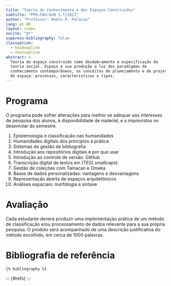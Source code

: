 ```yaml
---
title: "Teoria do Conhecimento e dos Espaços Construídos"
subtitle: "PPG–FAU–UnB 1.º/2021"
author: "Professor: Pedro P. Palazzo"
lang: pt-BR
layout: index
nocite: "@*"
suppress-bibliography: false
classoption:
  - headsepline
  - footsepline
abstract: >
  Teoria do espaço construído como desdobramento e especificação da
  teoria social. Espaço e sua produção a luz dos paradigmas de
  conhecimento contemporâneos, os conceitos de planejamento e de projeto
  do espaço: processos, características e tipos.
---
```


# Programa #

O programa pode sofrer alterações para melhor se adequar aos interesses
de pesquisa dos alunos, à disponibilidade de material, e a imprevistos
no desenrolar do semestre.

1. Epistemologia e classificação nas humanidades
2. Humanidades digitais dos princípios à prática
3. Sistemas de gestão de bibliografia
4. Introdução aos repositórios digitais e por que usar
5. Introdução ao controle de versão: GitHub
6. Transcrição digital de textos em [TEI]{.smallcaps} 
7. Gestão de coleções com Tainacan e Omeka
8. Bases de dados personalizadas: vantagens e desvantagens
9. Representação aberta de espaços arquitetônicos
10. Análises espaciais: morfologia e sintaxe

# Avaliação #

Cada estudante deverá produzir uma implementação prática de um método de
classificação e/ou processamento de dados relevante para a sua própria
pesquisa. O produto será acompanhado de uma descrição justificativa do
método escolhido, em cerca de 1000 palavras.

# Bibliografia de referência #

```{=html}
{% bibliography %}
```

::: {#refs}
:::
